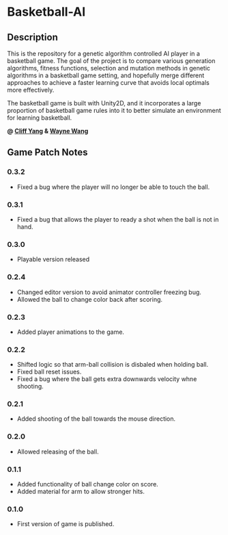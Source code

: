 # Basketball-AI

## Description
This is the repository for a genetic algorithm controlled AI player in a basketball game. The goal of the project is to compare various generation algorithms, fitness functions, selection and mutation methods in genetic algorithms in a basketball game setting, and hopefully merge different approaches to achieve a faster learning curve that avoids local optimals more effectively. 

The basketball game is built with Unity2D, and it incorporates a large proportion of basketball game rules into it to better simulate an environment for learning basketball.

**@ [Cliff Yang](https://www.linkedin.com/in/yichen-yang-7583b9206/) & [Wayne Wang](https://www.linkedin.com/in/wayne-wang-49922a115/)**

## Game Patch Notes
### 0.3.2
- Fixed a bug where the player will no longer be able to touch the ball.

### 0.3.1
- Fixed a bug that allows the player to ready a shot when the ball is not in hand.

### 0.3.0
- Playable version released

### 0.2.4
- Changed editor version to avoid animator controller freezing bug.
- Allowed the ball to change color back after scoring.

### 0.2.3
- Added player animations to the game.

### 0.2.2
- Shifted logic so that arm-ball collision is disbaled when holding ball. 
- Fixed ball reset issues. 
- Fixed a bug where the ball gets extra downwards velocity whne shooting. 

### 0.2.1
- Added shooting of the ball towards the mouse direction.

### 0.2.0
- Allowed releasing of the ball. 

### 0.1.1
- Added functionality of ball change color on score.
- Added material for arm to allow stronger hits.

### 0.1.0
- First version of game is published.
